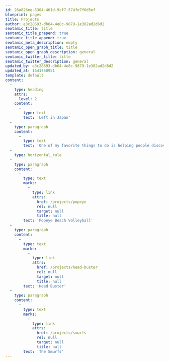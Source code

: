 ```yaml
---
id: 26a826ee-5304-461d-9cf7-574fe7f6d5ef
blueprint: pages
title: Projects
author: e3c28693-db64-4e8c-9879-1e382ad2d6d2
seotamic_title: title
seotamic_title_prepend: true
seotamic_title_append: true
seotamic_meta_description: empty
seotamic_open_graph_title: title
seotamic_open_graph_description: general
seotamic_twitter_title: title
seotamic_twitter_description: general
updated_by: e3c28693-db64-4e8c-9879-1e382ad2d6d2
updated_at: 1641760951
template: default
content:
  -
    type: heading
    attrs:
      level: 2
    content:
      -
        type: text
        text: 'Left in Japan'
  -
    type: paragraph
    content:
      -
        type: text
        text: 'One of my favorite things to do is helping people discover games that had originally only been available in Japan.'
  -
    type: horizontal_rule
  -
    type: paragraph
    content:
      -
        type: text
        marks:
          -
            type: link
            attrs:
              href: /projects/popeye
              rel: null
              target: null
              title: null
        text: 'Popeye Beach Volleyball'
  -
    type: paragraph
    content:
      -
        type: text
        marks:
          -
            type: link
            attrs:
              href: /projects/head-buster
              rel: null
              target: null
              title: null
        text: 'Head Buster'
  -
    type: paragraph
    content:
      -
        type: text
        marks:
          -
            type: link
            attrs:
              href: /projects/smurfs
              rel: null
              target: null
              title: null
        text: 'The Smurfs'
---
```

